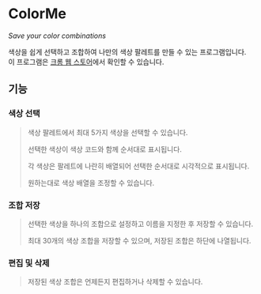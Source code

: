 # ColorMe
*Save your color combinations*

색상을 쉽게 선택하고 조합하여 나만의 색상 팔레트를 만들 수 있는 프로그램입니다.   
이 프로그램은 [크롬 웹 스토어](https://chromewebstore.google.com/detail/color-me/ldcmnbbjcbciolddfffpfghlcgnogacp?hl=ko&utm_source=ext_sidebar)에서 확인할 수 있습니다.


## 기능
### 색상 선택
> 색상 팔레트에서 최대 5가지 색상을 선택할 수 있습니다.
> 
> 선택한 색상이 색상 코드와 함께 순서대로 표시됩니다.
> 
> 각 색상은 팔레트에 나란히 배열되어 선택한 순서대로 시각적으로 표시됩니다.
> 
> 원하는대로 색상 배열을 조정할 수 있습니다.
   
   
### 조합 저장
> 선택한 색상을 하나의 조합으로 설정하고 이름을 지정한 후 저장할 수 있습니다.
> 
> 최대 30개의 색상 조합을 저장할 수 있으며, 저장된 조합은 하단에 나열됩니다.
   
   
### 편집 및 삭제
> 저장된 색상 조합은 언제든지 편집하거나 삭제할 수 있습니다.

